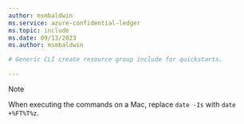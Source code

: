 ```yaml
---
author: msmbaldwin
ms.service: azure-confidential-ledger
ms.topic: include
ms.date: 09/13/2023
ms.author: msmbaldwin

# Generic CLI create resource group include for quickstarts.

---
```


> [!NOTE]
> When executing the commands on a Mac, replace `date -Is` with `date +%FT%T%z`.